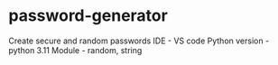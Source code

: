 # password-generator
Create secure and random passwords 
IDE - VS code
Python version - python 3.11
Module - random, string
